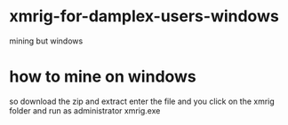 # xmrig-for-damplex-users-windows
mining but windows

# how to mine on windows


so download the zip and extract enter the file and you click on the xmrig folder and run as administrator xmrig.exe
